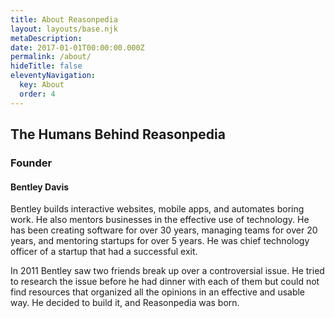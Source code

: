 ```yaml
---
title: About Reasonpedia
layout: layouts/base.njk
metaDescription:
date: 2017-01-01T00:00:00.000Z
permalink: /about/
hideTitle: false
eleventyNavigation:
  key: About
  order: 4
---
```


## The Humans Behind Reasonpedia

<div class="content-row">
  <div>
    <amp-img alt="Bentley smiling leaning against a wall" src="/site/img/bentley.jpg" width="600" height="600" layout="intrinsic"></amp-img>
  </div>
  <div>

### Founder

#### Bentley Davis

Bentley builds interactive websites, mobile apps, and automates boring work. He also mentors businesses in the effective use of technology. He has been creating software for over 30 years, managing teams for over 20 years, and mentoring startups for over 5 years. He was chief technology officer of a startup that had a successful exit.

In 2011 Bentley saw two friends break up over a controversial issue. He tried to research the issue before he had dinner with each of them but could not find resources that organized all the opinions in an effective and usable way. He decided to build it, and Reasonpedia was born.

  </div>
</div>
